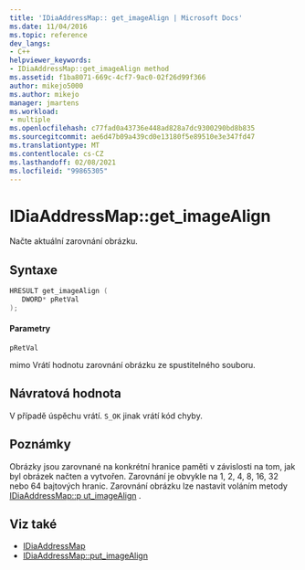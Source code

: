 ```yaml
---
title: 'IDiaAddressMap:: get_imageAlign | Microsoft Docs'
ms.date: 11/04/2016
ms.topic: reference
dev_langs:
- C++
helpviewer_keywords:
- IDiaAddressMap::get_imageAlign method
ms.assetid: f1ba8071-669c-4cf7-9ac0-02f26d99f366
author: mikejo5000
ms.author: mikejo
manager: jmartens
ms.workload:
- multiple
ms.openlocfilehash: c77fad0a43736e448ad828a7dc9300290bd8b835
ms.sourcegitcommit: ae6d47b09a439cd0e13180f5e89510e3e347fd47
ms.translationtype: MT
ms.contentlocale: cs-CZ
ms.lasthandoff: 02/08/2021
ms.locfileid: "99865305"
---
```

# <a name="idiaaddressmapget_imagealign"></a>IDiaAddressMap::get_imageAlign
Načte aktuální zarovnání obrázku.

## <a name="syntax"></a>Syntaxe

```C++
HRESULT get_imageAlign ( 
   DWORD* pRetVal
);
```

#### <a name="parameters"></a>Parametry
 `pRetVal`

mimo Vrátí hodnotu zarovnání obrázku ze spustitelného souboru.

## <a name="return-value"></a>Návratová hodnota
 V případě úspěchu vrátí. `S_OK` jinak vrátí kód chyby.

## <a name="remarks"></a>Poznámky
 Obrázky jsou zarovnané na konkrétní hranice paměti v závislosti na tom, jak byl obrázek načten a vytvořen. Zarovnání je obvykle na 1, 2, 4, 8, 16, 32 nebo 64 bajtových hranic. Zarovnání obrázku lze nastavit voláním metody [IDiaAddressMap::p ut_imageAlign](../../debugger/debug-interface-access/idiaaddressmap-put-imagealign.md) .

## <a name="see-also"></a>Viz také
- [IDiaAddressMap](../../debugger/debug-interface-access/idiaaddressmap.md)
- [IDiaAddressMap::put_imageAlign](../../debugger/debug-interface-access/idiaaddressmap-put-imagealign.md)